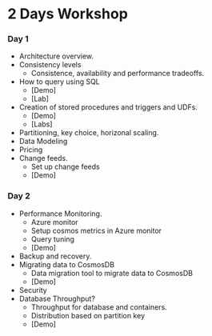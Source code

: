 # 2 Days Workshop

### Day 1
- Architecture overview.
- Consistency levels
    - Consistence, availability and performance tradeoffs.
- How to query using SQL
    - [Demo]
    - [Lab]
- Creation of stored procedures and triggers and UDFs.
    - [Demo]
    - [Labs]
- Partitioning, key choice, horizonal scaling.
- Data Modeling
- Pricing
- Change feeds.
    - Set up change feeds
    - [Demo]

### Day 2 
- Performance Monitoring.
    - Azure monitor
    - Setup cosmos metrics in Azure monitor
    - Query tuning
    - [Demo]
- Backup and recovery.
- Migrating data to CosmosDB
    - Data migration tool to migrate data to CosmosDB
    - [Demo]
- Security
- Database Throughput?
    - Throughput for database and containers.
    - Distribution based on partition key
    - [Demo]



